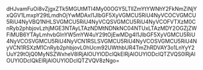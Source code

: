 dHJvamFuOi8vZjgxZTk5MGUtMTI4My00OGY5LTllZmYtYWNhY2FkNmZiNjYxQGV1LmxpY29tLmdhOjYwMDAxI1JlbGF5XyVGMCU5RiU4NyVCOCVGMCU5RiU4NyVBQ1NHLSVGMCU5RiU4NyVCQSVGMCU5RiU4NyVCOFVTXzM0CnRyb2phbjovLzhjMGE3NTAyLTAzNDMtNDNkNC04NTUxLTAzMDY2OGZjZWFiMUB6YTAyLmhvbGlnYW5mYW4uY29tOjEwMDg4I1JlbGF5XyVGMCU5RiU4NyVCOSVGMCU5RiU4NyVCN1RSLSVGMCU5RiU4NyVCOSVGMCU5RiU4NyVCN1RSXzM1CnRyb2phbjovL0hUcm92UWthbUR4TmZhRDVAY3o1LnYyY2UuY29tOjQ0MyNSZWxheV8lRjAlOUYlODclQkElRjAlOUYlODclQTZVQS0lRjAlOUYlODclQkElRjAlOUYlODclQTZVQV8zNgo=